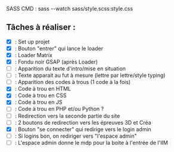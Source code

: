 SASS CMD : sass --watch sass/style.scss:style.css

## Tâches à réaliser : 

- [x] : Set up projet
- [x] : Bouton "entrer" qui lance le loader
- [x] : Loader Matrix
- [x] : Fondu noir GSAP (après Loader)
- [ ] : Apparition  du texte d'intro/mise en situation
- [ ] : Texte apparait au fut à mesure (lettre par lettre/style typing)
- [ ] : Apparition des codes à trous (1 code à la fois)
- [x] : Code à trou en HTML
- [x] : Code à trou en CSS
- [x] : Code à trou en JS
- [ ] : Code à trou en PHP et/ou Python ?
- [ ] : Redirection vers la seconde partie du site
- [ ] : 2 boutons de redirection vers les épreuves 3D et Créa
- [x] : Bouton "se connecter" qui redirige vers le login admin
- [ ] : Si logins bon, on rediriger vers "l'espace admin"
- [ ] : L'espace admin donne le mdp pour la boite à l'entrée de l'IIM
